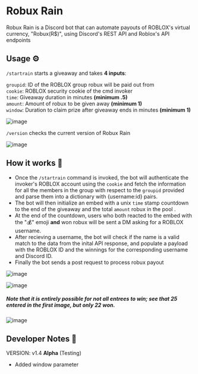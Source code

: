 # Robux Rain
Robux Rain is a Discord bot that can automate payouts of ROBLOX's virtual currency, "Robux(R$)", using Discord's REST API and Roblox's API endpoints

## Usage ⚙️
` /startrain ` starts a giveaway and takes **4 inputs**:  

`groupid`: ID of the ROBLOX group robux will be paid out from  
`cookie`: ROBLOX security cookie of the cmd invoker  
`time`: Giveaway duration in minutes **(minimum .5)**  
`amount`: Amount of robux to be given away **(minimum 1)**  
`window`: Duration to claim prize after giveaway ends in minutes **(minimum 1)**

![image](https://user-images.githubusercontent.com/87991619/223207073-9c574611-4bb2-4400-8262-8aea94e001c6.png)

`/version` checks the current version of Robux Rain

![image](https://user-images.githubusercontent.com/87991619/223207372-d4e1c8d3-b9fb-46be-bb1e-961faee23c4d.png)


## How it works 🤔
* Once the `/startrain` command is invoked, the bot will authenticate the invoker's ROBLOX account using the `cookie` and fetch the information for all the members in the group with respect to the `groupid` provided and parse them into a dictionary with {username:id} pairs.  
* The bot will then initialize an embed with a unix `time` stamp countdown to the end of the giveaway and the total `amount` robux in the pool . 
* At the end of the countdown, users who both reacted to the embed with the "💰" emoji **and** won robux will be sent a DM asking for a ROBLOX username. 
* After recieving a username, the bot will check if the name is a valid match to the data from the inital API response, and populate a payload with the ROBLOX ID and the winnings for the corresponding username and Discord ID.
* Finally the bot sends a post request to process robux payout  

![image](https://user-images.githubusercontent.com/87991619/223207963-bf960b8d-4be4-4b62-a365-293d2e16b5d5.png)

![image](https://user-images.githubusercontent.com/87991619/223208062-2d002eb0-827c-439b-b5d8-27ed924e83bd.png)

##### Note that it is entirely possible for not all entrees to win; see that 25 entered in the first image, but only 22 won.
![image](https://user-images.githubusercontent.com/87991619/223208276-a78fb9b2-c28d-4760-942a-7c9b9463d574.png)

## Developer Notes 📝
VERSION: v1.4 **Alpha** (Testing)
* Added window parameter





